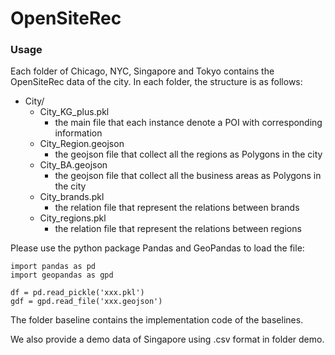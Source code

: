 # OpenSiteRec

### Usage

Each folder of Chicago, NYC, Singapore and Tokyo contains the OpenSiteRec data of the city.
In each folder, the structure is as follows:

- City/
	- City_KG_plus.pkl 
    	- the main file that each instance denote a POI with corresponding information
	- City_Region.geojson 
    	- the geojson file that collect all the regions as Polygons in the city
	- City_BA.geojson 
    	- the geojson file that collect all the business areas as Polygons in the city
	- City_brands.pkl 
    	- the relation file that represent the relations between brands
	- City_regions.pkl 
    	- the relation file that represent the relations between regions

Please use the python package Pandas and GeoPandas to load the file:

    import pandas as pd
    import geopandas as gpd
    
    df = pd.read_pickle('xxx.pkl')
    gdf = gpd.read_file('xxx.geojson')
    
The folder baseline contains the implementation code of the baselines.

We also provide a demo data of Singapore using .csv format in folder demo.

